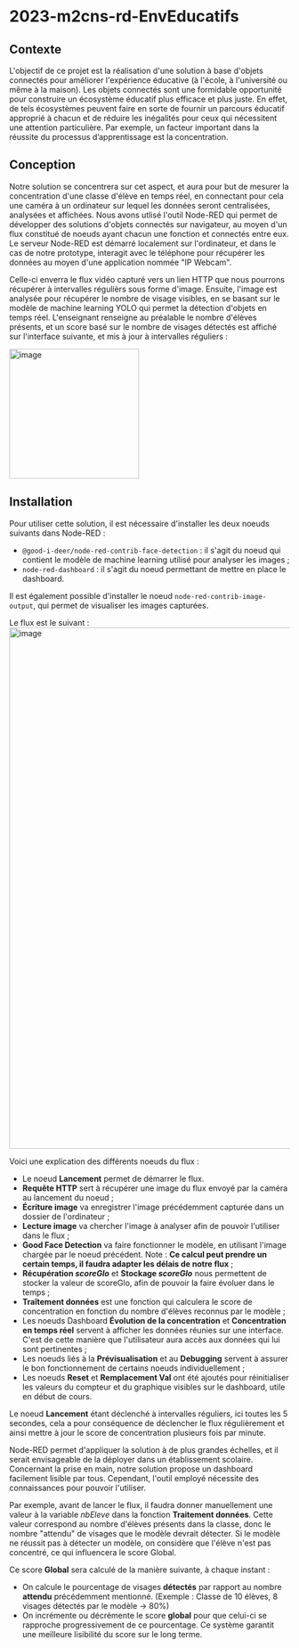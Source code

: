 # 2023-m2cns-rd-EnvEducatifs

## Contexte

L'objectif de ce projet est la réalisation d'une solution à base d'objets connectés pour améliorer l'expérience éducative (à l'école, à l'université ou même à la maison). Les objets connectés sont une formidable opportunité pour construire un écosystème éducatif plus efficace et plus juste. En effet, de tels écosystèmes peuvent faire en sorte de fournir un parcours éducatif approprié à chacun et de réduire les inégalités pour ceux qui nécessitent une attention particulière. Par exemple, un facteur important dans la réussite du processus d’apprentissage est la concentration. 

## Conception

Notre solution se concentrera sur cet aspect, et aura pour but de mesurer la concentration d'une classe d'élève en temps réel, en connectant pour cela une caméra à un ordinateur sur lequel les données seront centralisées, analysées et affichées. 
Nous avons utlisé l'outil Node-RED qui permet de développer des solutions d'objets connectés sur navigateur, au moyen d'un flux constitué de noeuds ayant chacun une fonction et connectés entre eux. Le serveur Node-RED est démarré localement sur l'ordinateur, et dans le cas de notre prototype, interagit avec le téléphone pour récupérer les données au moyen d'une application nommée "IP Webcam". 

Celle-ci enverra le flux vidéo capturé vers un lien HTTP que nous pourrons récupérer à intervalles régulièrs sous forme d'image. Ensuite, l'image est analysée pour récupérer le nombre de visage visibles, en se basant sur le modèle de machine learning YOLO qui permet la détection d'objets en temps réel. L'enseignant renseigne au préalable le nombre d'élèves présents, et un score basé sur le nombre de visages détectés est affiché sur l'interface suivante, et mis à jour à intervalles réguliers : 

<img width="233" alt="image" src="https://github.com/evry-paris-saclay/2023-m2cns-rd-EnvEducatifs/assets/47394498/d7d2b863-06ad-443b-9d12-2b704f4ac957">

## Installation

Pour utiliser cette solution, il est nécessaire d'installer les deux noeuds suivants dans Node-RED :
- `@good-i-deer/node-red-contrib-face-detection` : il s'agit du  noeud qui contient le modèle de machine learning utilisé pour analyser les images ;
- `node-red-dashboard` : il s'agit du noeud permettant de mettre en place le dashboard.

Il est également possible d'installer le noeud `node-red-contrib-image-output`, qui permet de visualiser les images capturées.

Le flux est le suivant : 
<img width="936" alt="image" src="https://github.com/evry-paris-saclay/2023-m2cns-rd-EnvEducatifs/assets/47394498/21990ab6-a33f-4589-9760-512da4ad0ace">


Voici une explication des différents noeuds du flux :
- Le noeud **Lancement** permet de démarrer le flux.
- **Requête HTTP** sert à récupérer une image du flux envoyé par la caméra au lancement du noeud ;
- **Écriture image** va enregistrer l'image précédemment capturée dans un dossier de l'ordinateur ;
- **Lecture image** va chercher l'image à analyser afin de pouvoir l'utiliser dans le flux ;
- **Good Face Detection** va faire fonctionner le modèle, en utilisant l'image chargée par le noeud précédent. Note : **Ce calcul peut prendre un certain temps, il faudra adapter les délais de notre flux** ;
- **Récupération *scoreGlo*** et **Stockage *scoreGlo*** nous permettent de stocker la valeur de scoreGlo, afin de pouvoir la faire évoluer dans le temps ;
- **Traîtement données** est une fonction qui calculera le score de concentration en fonction du nombre d'élèves reconnus par le modèle ;
- Les noeuds Dashboard **Évolution de la concentration** et  **Concentration en temps réel** servent à afficher les données réunies sur une interface. C'est de cette manière que l'utilisateur aura accès aux données qui lui sont pertinentes ;
- Les noeuds liés à la **Prévisualisation** et au **Debugging** servent à assurer le bon fonctionnement de certains noeuds individuellement ;
- Les noeuds **Reset** et **Remplacement Val** ont été ajoutés pour réinitialiser les valeurs du compteur et du graphique visibles sur le dashboard, utile en début de cours.

Le noeud **Lancement** étant déclenché à intervalles réguliers, ici toutes les 5 secondes, cela a pour conséquence de déclencher le flux régulièrement et ainsi mettre à jour le score de concentration plusieurs fois par minute.
  
Node-RED permet d'appliquer la solution à de plus grandes échelles, et il serait envisageable de la déployer dans un établissement scolaire. Concernant la prise en main, notre solution propose un dashboard facilement lisible par tous. Cependant, l'outil employé nécessite des connaissances pour pouvoir l'utiliser.

Par exemple, avant de lancer le flux, il faudra donner manuellement une valeur à la variable *nbEleve* dans la fonction **Traitement données**. Cette valeur correspond au nombre d'élèves présents dans la classe, donc le nombre "attendu" de visages que le modèle devrait détecter. Si le modèle ne réussit pas à détecter un modèle, on considère que l'élève n'est pas concentré, ce qui influencera le score Global.

Ce score **Global** sera calculé de la manière suivante, à chaque instant :
- On calcule le pourcentage de visages **détectés** par rapport au nombre **attendu** précédemment mentionné. (Exemple : Classe de 10 élèves, 8 visages détectés par le modèle -> 80%)
- On incrémente ou décrémente le score **global** pour que celui-ci se rapproche progressivement de ce pourcentage.
Ce système garantit une meilleure lisibilité du score sur le long terme.

